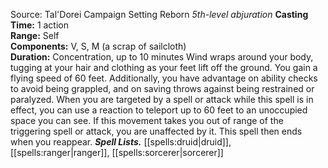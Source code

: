 Source: Tal'Dorei Campaign Setting Reborn
*5th-level abjuration*
**Casting Time:** 1 action  
**Range:** Self  
**Components:** V, S, M (a scrap of sailcloth)  
**Duration:** Concentration, up to 10 minutes
Wind wraps around your body, tugging at your hair and clothing as your feet lift off the ground. You gain a flying speed of 60 feet. Additionally, you have advantage on ability checks to avoid being grappled, and on saving throws against being restrained or paralyzed.
When you are targeted by a spell or attack while this spell is in effect, you can use a reaction to teleport up to 60 feet to an unoccupied space you can see. If this movement takes you out of range of the triggering spell or attack, you are unaffected by it. This spell then ends when you reappear.
***Spell Lists.*** [[spells:druid|druid]], [[spells:ranger|ranger]], [[spells:sorcerer|sorcerer]]